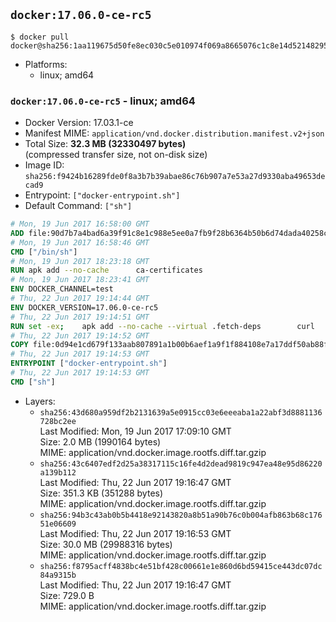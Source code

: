 ## `docker:17.06.0-ce-rc5`

```console
$ docker pull docker@sha256:1aa119675d50fe8ec030c5e010974f069a8665076c1c8e14d52148295aa94134
```

-	Platforms:
	-	linux; amd64

### `docker:17.06.0-ce-rc5` - linux; amd64

-	Docker Version: 17.03.1-ce
-	Manifest MIME: `application/vnd.docker.distribution.manifest.v2+json`
-	Total Size: **32.3 MB (32330497 bytes)**  
	(compressed transfer size, not on-disk size)
-	Image ID: `sha256:f9424b16289fde0f8a3b7b39abae86c76b907a7e53a27d9330aba49653decad9`
-	Entrypoint: `["docker-entrypoint.sh"]`
-	Default Command: `["sh"]`

```dockerfile
# Mon, 19 Jun 2017 16:58:00 GMT
ADD file:90d7b7a4bad6a39f91c8e1c988e5ee0a7fb9f28b6364b50b6d74dada40258cca in / 
# Mon, 19 Jun 2017 16:58:46 GMT
CMD ["/bin/sh"]
# Mon, 19 Jun 2017 18:23:18 GMT
RUN apk add --no-cache 		ca-certificates
# Mon, 19 Jun 2017 18:23:41 GMT
ENV DOCKER_CHANNEL=test
# Thu, 22 Jun 2017 19:14:44 GMT
ENV DOCKER_VERSION=17.06.0-ce-rc5
# Thu, 22 Jun 2017 19:14:51 GMT
RUN set -ex; 	apk add --no-cache --virtual .fetch-deps 		curl 		tar 	; 		apkArch="$(apk --print-arch)"; 	case "$apkArch" in 		x86_64) dockerArch='x86_64' ;; 		s390x) dockerArch='s390x' ;; 		*) echo >&2 "error: unsupported architecture ($apkArch)"; exit 1 ;;	esac; 		if ! curl -fL -o docker.tgz "https://download.docker.com/linux/static/${DOCKER_CHANNEL}/${dockerArch}/docker-${DOCKER_VERSION}.tgz"; then 		echo >&2 "error: failed to download 'docker-${DOCKER_VERSION}' from '${DOCKER_CHANNEL}' for '${dockerArch}'"; 		exit 1; 	fi; 		tar --extract 		--file docker.tgz 		--strip-components 1 		--directory /usr/local/bin/ 	; 	rm docker.tgz; 		apk del .fetch-deps; 		dockerd -v; 	docker -v
# Thu, 22 Jun 2017 19:14:52 GMT
COPY file:0d94e1cd679f133aab807891a1b00b6aef1a9f1f884108e7a17ddf50ab88f1fb in /usr/local/bin/ 
# Thu, 22 Jun 2017 19:14:53 GMT
ENTRYPOINT ["docker-entrypoint.sh"]
# Thu, 22 Jun 2017 19:14:53 GMT
CMD ["sh"]
```

-	Layers:
	-	`sha256:43d680a959df2b2131639a5e0915cc03e6eeeaba1a22abf3d8881136728bc2ee`  
		Last Modified: Mon, 19 Jun 2017 17:09:10 GMT  
		Size: 2.0 MB (1990164 bytes)  
		MIME: application/vnd.docker.image.rootfs.diff.tar.gzip
	-	`sha256:43c6407edf2d25a38317115c16fe4d2dead9819c947ea48e95d86220a139b112`  
		Last Modified: Thu, 22 Jun 2017 19:16:47 GMT  
		Size: 351.3 KB (351288 bytes)  
		MIME: application/vnd.docker.image.rootfs.diff.tar.gzip
	-	`sha256:94b3c43ab0b5b4418e92143820a8b51a90b76c0b004afb863b68c17651e06609`  
		Last Modified: Thu, 22 Jun 2017 19:16:53 GMT  
		Size: 30.0 MB (29988316 bytes)  
		MIME: application/vnd.docker.image.rootfs.diff.tar.gzip
	-	`sha256:f8795acff4838bc4e51bf428c00661e1e860d6bd59415ce443dc07dc84a9315b`  
		Last Modified: Thu, 22 Jun 2017 19:16:47 GMT  
		Size: 729.0 B  
		MIME: application/vnd.docker.image.rootfs.diff.tar.gzip
